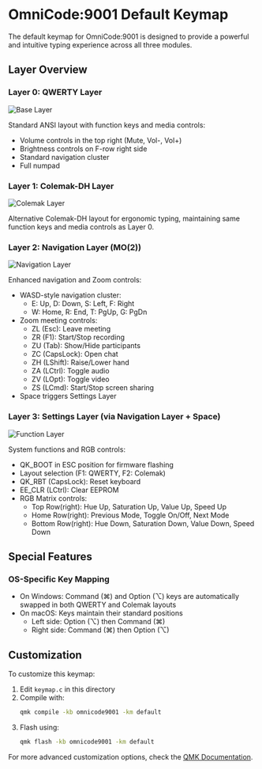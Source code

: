 # OmniCode:9001 Default Keymap

The default keymap for OmniCode:9001 is designed to provide a powerful and intuitive typing experience across all three modules.

## Layer Overview

### Layer 0: QWERTY Layer
![Base Layer](https://imgur.com/i5GKNq0.png)

Standard ANSI layout with function keys and media controls:
- Volume controls in the top right (Mute, Vol-, Vol+)
- Brightness controls on F-row right side
- Standard navigation cluster
- Full numpad

### Layer 1: Colemak-DH Layer
![Colemak Layer](https://imgur.com/lePWZ9E.png)

Alternative Colemak-DH layout for ergonomic typing, maintaining same function keys and media controls as Layer 0.

### Layer 2: Navigation Layer (MO(2))
![Navigation Layer](https://imgur.com/uMkaMWf.png)

Enhanced navigation and Zoom controls:
- WASD-style navigation cluster:
  - E: Up, D: Down, S: Left, F: Right
  - W: Home, R: End, T: PgUp, G: PgDn
- Zoom meeting controls:
  - ZL (Esc): Leave meeting
  - ZR (F1): Start/Stop recording
  - ZU (Tab): Show/Hide participants
  - ZC (CapsLock): Open chat
  - ZH (LShift): Raise/Lower hand
  - ZA (LCtrl): Toggle audio
  - ZV (LOpt): Toggle video
  - ZS (LCmd): Start/Stop screen sharing
- Space triggers Settings Layer

### Layer 3: Settings Layer (via Navigation Layer + Space)
![Function Layer](https://imgur.com/YZrU3nn.png)

System functions and RGB controls:
- QK_BOOT in ESC position for firmware flashing
- Layout selection (F1: QWERTY, F2: Colemak)
- QK_RBT (CapsLock): Reset keyboard
- EE_CLR (LCtrl): Clear EEPROM
- RGB Matrix controls:
  - Top Row(right): Hue Up, Saturation Up, Value Up, Speed Up
  - Home Row(right): Previous Mode, Toggle On/Off, Next Mode
  - Bottom Row(right): Hue Down, Saturation Down, Value Down, Speed Down

## Special Features

### OS-Specific Key Mapping
- On Windows: Command (⌘) and Option (⌥) keys are automatically swapped in both QWERTY and Colemak layouts
- On macOS: Keys maintain their standard positions
  - Left side: Option (⌥) then Command (⌘)
  - Right side: Command (⌘) then Option (⌥)

## Customization

To customize this keymap:

1. Edit `keymap.c` in this directory
2. Compile with:
   ```bash
   qmk compile -kb omnicode9001 -km default
   ```
3. Flash using:
   ```bash
   qmk flash -kb omnicode9001 -km default
   ```

For more advanced customization options, check the [QMK Documentation](https://docs.qmk.fm/).
